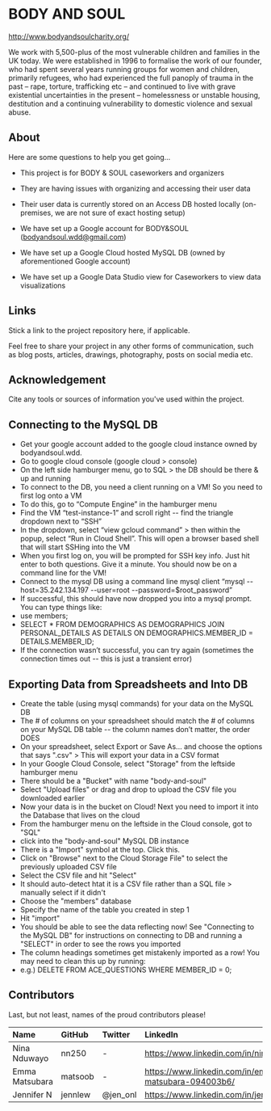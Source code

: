 # BODY AND SOUL

http://www.bodyandsoulcharity.org/

We work with 5,500-plus of the most vulnerable children and families in the UK today. We were established in 1996 to formalise the work of our founder, who had spent several years running groups for women and children, primarily refugees, who had experienced the full panoply of trauma in the past – rape, torture, trafficking etc – and continued to live with grave existential uncertainties in the present – homelessness or unstable housing, destitution and a continuing vulnerability to domestic violence and sexual abuse.


## About

Here are some questions to help you get going...

- This project is for BODY & SOUL caseworkers and organizers

- They are having issues with organizing and accessing their user data

- Their user data is currently stored on an Access DB hosted locally (on-premises, we are not sure of exact hosting setup)

- We have set up a Google account for BODY&SOUL (bodyandsoul.wdd@gmail.com)

- We have set up a Google Cloud hosted MySQL DB (owned by aforementioned Google account)

- We have set up a Google Data Studio view for Caseworkers to view data visualizations


## Links

Stick a link to the project repository here, if applicable.

Feel free to share your project in any other forms of communication, such as blog posts, articles, drawings, photography, posts on social media etc.

## Acknowledgement

Cite any tools or sources of information you've used within the project.



## Connecting to the MySQL DB

- Get your google account added to the google cloud instance owned by bodyandsoul.wdd. 
- Go to google cloud console (google cloud > console)
- On the left side hamburger menu, go to SQL > the DB should be there & up and running
- To connect to the DB, you need a client running on a VM! So you need to first log onto a VM
- To do this, go to “Compute Engine” in the hamburger menu
- Find the VM “test-instance-1” and scroll right -- find the triangle dropdown next to “SSH”
- In the dropdown, select “view gcloud command” > then within the popup, select “Run in Cloud Shell”. This will open a browser based shell that will start SSHing into the VM
- When you first log on, you will be prompted for SSH key info. Just hit enter to both questions. Give it a minute. You should now be on a command line for the VM!
- Connect to the mysql DB using a command line mysql client
“mysql --host=35.242.134.197   --user=root --password=$root_password”
- If successful, this should have now dropped you into a mysql prompt. You can type things like: 
- use members;
- SELECT * FROM DEMOGRAPHICS AS DEMOGRAPHICS JOIN PERSONAL_DETAILS AS DETAILS ON DEMOGRAPHICS.MEMBER_ID = DETAILS.MEMBER_ID;
- If the connection wasn’t successful, you can try again (sometimes the connection times out -- this is just a transient error)	


## Exporting Data from Spreadsheets and Into DB
- Create the table (using mysql commands) for your data on the MySQL DB
- The # of columns on your spreadsheet should match the # of columns on your MySQL DB table -- the column names don’t matter, the order DOES
- On your spreadsheet, select Export or Save As... and choose the options that says ".csv" > This will export your data in a CSV format
- In your Google Cloud Console, select "Storage" from the leftside hamburger menu
- There should be a "Bucket" with name "body-and-soul"
- Select "Upload files" or drag and drop to upload the CSV file you downloaded earlier
- Now your data is in the bucket on Cloud! Next you need to import it into the Database that lives on the cloud
- From the hamburger menu on the leftside in the Cloud console, got to "SQL"
- click into the "body-and-soul" MySQL DB instance
- There is a "Import" symbol at the top. Click this.
- Click on "Browse" next to the Cloud Storage File" to select the previously uploaded CSV file
- Select the CSV file and hit "Select"
- It should auto-detect htat it is a CSV file rather than a SQL file > manually select if it didn't
- Choose the "members" database
- Specify the name of the table you created in step 1
- Hit "import"
- You should be able to see the data reflecting now! See "Connecting to the MySQL DB" for instructions on connecting to DB and running a "SELECT" in order to see the rows you imported
- The column headings sometimes get mistakenly imported as a row! You may need to clean this up by running:
- e.g.) DELETE FROM ACE_QUESTIONS WHERE MEMBER_ID = 0;




## Contributors

Last, but not least, names of the proud contributors please!

| Name | GitHub | Twitter | LinkedIn | Other |
| :--- | :--- | :--- | :--- | :--- |
| Nina Nduwayo | nn250 | - | https://www.linkedin.com/in/ninanadia/ | - |
| Emma Matsubara | matsoob | - | https://www.linkedin.com/in/emma-matsubara-094003b6/ | - |
| Jennifer N | jennlew | @jen_onl | https://www.linkedin.com/in/jennlewedum/ | - | 
